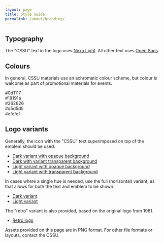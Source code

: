 ```yaml
---
layout: page
title: Style Guide
permalink: /about/branding/
---
```


## Typography
The "CSSU" text in the logo uses [Nexa Light](http://fontfabric.com/nexa-free-font/). All other text uses [Open Sans](http://www.google.com/fonts/specimen/Open+Sans).

## Colours
In general, CSSU materials use an achromatic colour scheme, but colour is welcome as part of promotional materials for events.

<div class="branding-colour" id="branding-colour__dark-grey">#0d1117</div>
<div class="branding-colour" id="branding-colour__mid-grey">#18191a</div>
<div class="branding-colour" id="branding-colour__grey">#262626</div>
<div class="branding-colour" id="branding-colour__light-grey">#d5d5d5</div>
<div class="branding-colour" id="branding-colour__lighter-grey">#efefef</div>

## Logo variants
Generally, the icon with the "CSSU" text superimposed on top of the emblem should be used.

- [Dark variant with opaque background](/downloads/logo/icon/icon_dark.png)
- [Dark with variant transparent background](/downloads/logo/icon/icon_dark_transparent.png)
- [Light variant with opaque background](/downloads/logo/icon/icon_light.png)
- [Light variant with transparent background](/downloads/logo/icon/icon_light_transparent.png)

In cases where a single hue is needed, use the full (horizontal) variant, as that allows for both the text and emblem to be shown.

- [Dark variant](/downloads/logo/full/full_dark.png)
- [Light variant](/downloads/logo/full/full_light.png)

The "retro" variant is also provided, based on the original logo from 1981.

- [Retro logo](/downloads/logo/retro/retro.png)

Assets provided on this page are in PNG format. For other file formats or layouts, contact the CSSU.
